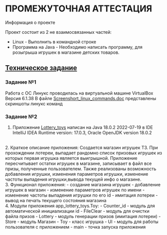 # ПРОМЕЖУТОЧНАЯ АТТЕСТАЦИЯ

Информация о проекте

Проект состоит из 2 не взаимосвязанных частей:
- Linux - Выполнить в командной строке
- Программа на Java - Необходимо написать программу, для розыгрыша игрушек в магазине детских товаров.

## [Техническое задание](TZ.pdf)

### Задание №1
Работа с ОС Линукс проводилась на виртуальной машине  VirtualBox Версия 6.1.38
В файле [Screenshort_linux_commands.doc](Linux/Screenshort_linux_commands.pdf) представлены скриншоты линукс команд

### Задание №2
1. Приложение [Lottery_toys](https://github.com/AleksNest/Lottery_toys/tree/main/app_lottery_toys) написан на Java 18.0.2 2022-07-19 в
IDE IntelliJ IDEA Runtime version: 17.0.3, Oracle OpenJDK version 18.0.2  
<br>
2. Краткое описание приложения:  
   Создается магазин игрушек ТЗ. При прохождении лотереи, выпадает рандомно список призовых игрушек из которых первая игрушка является выигрышной.
   Приложение пересчитывает остатки игрушек в магазине, записывает в файл все призы, полученные пользователем. Также реализованы возможность добавления игрушки, изменения параметров
   игрушки, изменение частоты выпадения игрушки,вывода текущей инфо о магазине.
   
   <br>
3. Функционал приложения:  
- создание магазина игрушек
- добавление игрушек в магазин
- изменение параметров игрушек по имени
- изменение частоты выпадения игрушки по его id
- имитация лотереи
- вывод на печать текущего состояния магазина
<br>
4. Модули приложения app_lottery_toys.Toy:
- Counter_id - модуль для автоматической инициализации  id 
- FileClear - модуль для очистки файла призов
- Lottery - модуль генерации призов (имитация лотереи)
- Store - модуль Магазин
- Toy - класс игрушка
- UI - модуль для работы пользователя с приложением 
- main - точка запуска приложения

